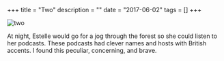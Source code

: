+++
title = "Two"
description = ""
date = "2017-06-02"
tags = []
+++

![two](/images/photos/2.png)

At night, Estelle would go for a jog through the forest so she could listen to her podcasts. These podcasts had clever names and hosts with British accents. I found this peculiar, concerning, and brave.
